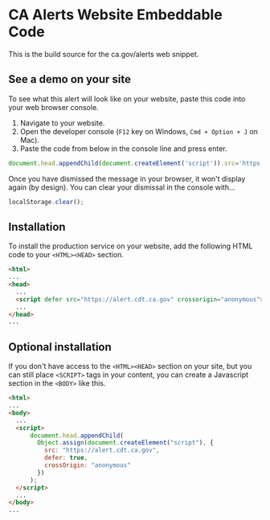 # CA Alerts Website Embeddable Code

This is the build source for the ca.gov/alerts web snippet.

## See a demo on your site

To see what this alert will look like on your website, paste this code into your web browser console.

1. Navigate to your website.
1. Open the developer console (`F12` key on Windows, `Cmd + Option + J` on Mac).
1. Paste the code from below in the console line and press enter.

```Javascript
document.head.appendChild(document.createElement('script')).src='https://alert.cdt.ca.gov/sample/sample-alert.js';
```

Once you have dismissed the message in your browser, it won't display again (by design).  You can clear your dismissal in the console with...

```Javascript
localStorage.clear();
```
## Installation

To install the production service on your website, add the following HTML code to your `<HTML><HEAD>` section.
```HTML
<html>
...
<head>
  ...
  <script defer src="https://alert.cdt.ca.gov" crossorigin="anonymous"></script>
  ...
</head>
...
```
## Optional installation

If you don't have access to the `<HTML><HEAD>` section on your site, but you can still place `<SCRIPT>` tags in your content, you can create a Javascript section in the `<BODY>` like this.
```HTML
<html>
...
<body>
  ...
  <script>
      document.head.appendChild(
        Object.assign(document.createElement("script"), {
          src: "https://alert.cdt.ca.gov",
          defer: true,
          crossOrigin: "anonymous"
        })
      );
  </script>
  ...
</body>
...
```
